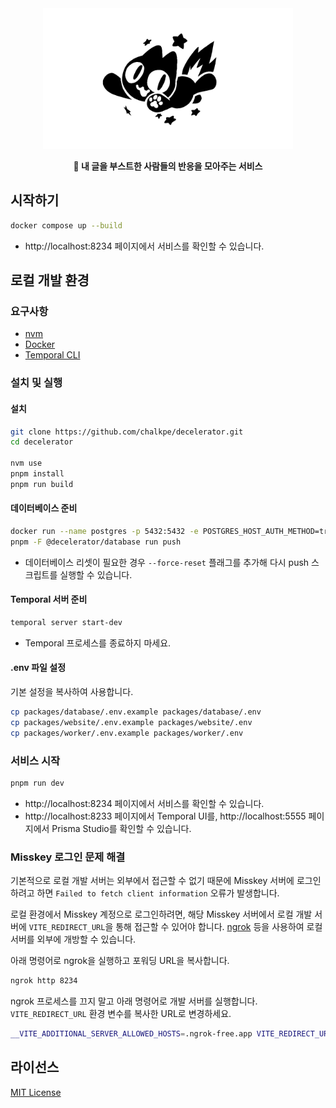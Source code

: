 <div align="center">

<img src="./packages/website/public/card_outline.png" alt="디셀러레이터 로고" width="400px" />

**🚀 내 글을 부스트한 사람들의 반응을 모아주는 서비스**

</div>

## 시작하기

```bash
docker compose up --build
```

- http://localhost:8234 페이지에서 서비스를 확인할 수 있습니다.

## 로컬 개발 환경

### 요구사항

- [nvm](https://github.com/nvm-sh/nvm)
- [Docker](https://www.docker.com)
- [Temporal CLI](https://docs.temporal.io/cli/setup-cli)

### 설치 및 실행

#### 설치

```bash
git clone https://github.com/chalkpe/decelerator.git
cd decelerator

nvm use
pnpm install
pnpm run build
```

#### 데이터베이스 준비

```bash
docker run --name postgres -p 5432:5432 -e POSTGRES_HOST_AUTH_METHOD=trust -d --rm postgres:17
pnpm -F @decelerator/database run push
```

- 데이터베이스 리셋이 필요한 경우 `--force-reset` 플래그를 추가해 다시 push 스크립트를 실행할 수 있습니다.

#### Temporal 서버 준비

```bash
temporal server start-dev
```

- Temporal 프로세스를 종료하지 마세요.

#### .env 파일 설정

기본 설정을 복사하여 사용합니다.

```bash
cp packages/database/.env.example packages/database/.env
cp packages/website/.env.example packages/website/.env
cp packages/worker/.env.example packages/worker/.env
```

### 서비스 시작

```bash
pnpm run dev
```

- http://localhost:8234 페이지에서 서비스를 확인할 수 있습니다.
- http://localhost:8233 페이지에서 Temporal UI를, http://localhost:5555 페이지에서 Prisma Studio를 확인할 수 있습니다.

### Misskey 로그인 문제 해결

기본적으로 로컬 개발 서버는 외부에서 접근할 수 없기 때문에 Misskey 서버에 로그인하려고 하면 `Failed to fetch client information` 오류가 발생합니다.

로컬 환경에서 Misskey 계정으로 로그인하려면, 해당 Misskey 서버에서 로컬 개발 서버에 `VITE_REDIRECT_URL`을 통해 접근할 수 있어야 합니다. [ngrok](https://ngrok.com) 등을 사용하여 로컬 서버를 외부에 개방할 수 있습니다.

아래 명령어로 ngrok을 실행하고 포워딩 URL을 복사합니다.

```bash
ngrok http 8234
```

ngrok 프로세스를 끄지 말고 아래 명령어로 개발 서버를 실행합니다. `VITE_REDIRECT_URL` 환경 변수를 복사한 URL로 변경하세요.

```bash
__VITE_ADDITIONAL_SERVER_ALLOWED_HOSTS=.ngrok-free.app VITE_REDIRECT_URL=https://************.ngrok-free.app pnpm run dev
```

## 라이선스

[MIT License](LICENSE)
